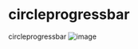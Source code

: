 circleprogressbar
=================

circleprogressbar
![image](https://github.com/steven-yao/circleprogressbar/master/screenshots/device-2014-08-20-143902.png)